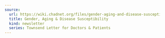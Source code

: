 ```yaml
---
source:
  url: https://wiki.chadnet.org/files/gender-aging-and-disease-susceptibility.pdf
  title: Gender, Aging & Disease Susceptibility
  kind: newsletter
  series: Townsend Letter for Doctors & Patients
---
```

